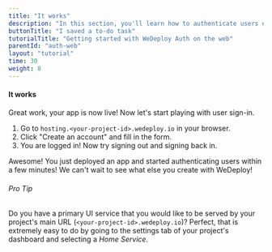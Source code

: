 ```yaml
---
title: "It works"
description: "In this section, you'll learn how to authenticate users on the web using the WeDeploy API Client."
buttonTitle: "I saved a to-do task"
tutorialTitle: "Getting started with WeDeploy Auth on the web"
parentId: "auth-web"
layout: "tutorial"
time: 30
weight: 8
---
```


#### It works

Great work, your app is now live! Now let's start playing with user sign-in.

1. Go to `hosting.<your-project-id>.wedeploy.io` in your browser.
2. Click "Create an account" and fill in the form.
3. You are logged in! Now try signing out and signing back in.

Awesome! You just deployed an app and started authenticating users within a few minutes! We can't wait to see what else you create with WeDeploy! 

<aside>

###### <span class="icon-16-star"></span> Pro Tip

Do you have a primary UI service that you would like to be served by your project's main URL (`<your-project-id>.wedeploy.io`)? Perfect, that is extremely easy to do by going to the settings tab of your project's dashboard and selecting a _Home Service_.

</aside>
